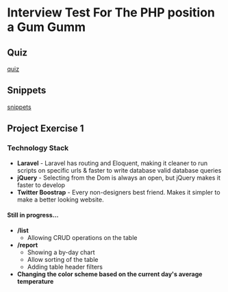 # Interview Test For The PHP position a Gum Gumm

## Quiz
[quiz](quiz.md)

## Snippets
[snippets](snippets.md)

## Project Exercise 1
### Technology Stack

- **Laravel** - Laravel has routing and Eloquent, making it cleaner to run scripts on specific urls & faster to write database valid database queries
- **jQuery** - Selecting from the Dom is always an open, but jQuery makes it faster to develop
- **Twitter Boostrap** - Every non-designers best friend. Makes it simpler to make a better looking website.

#### Still in progress...
- **/list**
    - Allowing CRUD operations on the table
- **/report**
    - Showing a by-day chart
    - Allow sorting of the table
    - Adding table header filters
- **Changing the color scheme based on the current day's average temperature**